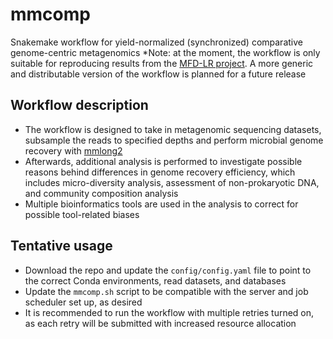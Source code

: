 # mmcomp
Snakemake workflow for yield-normalized (synchronized) comparative genome-centric metagenomics
*Note: at the moment, the workflow is only suitable for reproducing results from the [MFD-LR project](https://github.com/Serka-M/mfd_mags). A more generic and distributable version of the workflow is planned for a future release

## Workflow description
* The workflow is designed to take in metagenomic sequencing datasets, subsample the reads to specified depths and perform microbial genome recovery with [mmlong2](https://github.com/Serka-M/mmlong2)
* Afterwards, additional analysis is performed to investigate possible reasons behind differences in genome recovery efficiency, which includes micro-diversity analysis, assessment of non-prokaryotic DNA, and community composition analysis
* Multiple bioinformatics tools are used in the analysis to correct for possible tool-related biases

## Tentative usage
* Download the repo and update the `config/config.yaml` file to point to the correct Conda environments, read datasets, and databases
* Update the `mmcomp.sh` script to be compatible with the server and job scheduler set up, as desired
* It is recommended to run the workflow with multiple retries turned on, as each retry will be submitted with increased resource allocation
